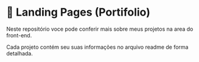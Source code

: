  <h1>📁 Landing Pages (Portifolio)</h1> 
 Neste repositório voce pode conferir mais sobre meus projetos na area do front-end.
 <p>Cada projeto contém seu suas informações no arquivo readme de forma detalhada.</p>
